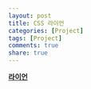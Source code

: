 ```yaml
---
layout: post
title: CSS 라이언 
categories: [Project]
tags: [Project]
comments: true
share: true
---
```


**[라이언](/project/html/lion)**